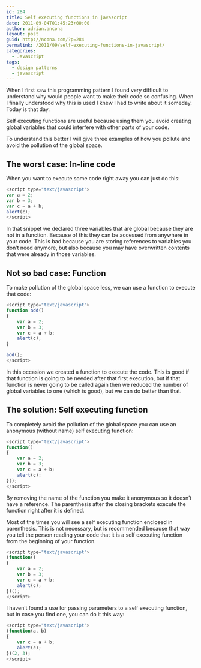 ```yaml
---
id: 284
title: Self executing functions in javascript
date: 2011-09-04T01:45:23+00:00
author: adrian.ancona
layout: post
guid: http://ncona.com/?p=284
permalink: /2011/09/self-executing-functions-in-javascript/
categories:
  - Javascript
tags:
  - design patterns
  - javascript
---
```

When I first saw this programming pattern I found very difficult to understand why would people want to make their code so confusing. When I finally understood why this is used I knew I had to write about it someday. Today is that day.

Self executing functions are useful because using them you avoid creating global variables that could interfere with other parts of your code.

To understand this better I will give three examples of how you pollute and avoid the pollution of the global space.
  
<!--more-->

## The worst case: In-line code

When you want to execute some code right away you can just do this:

```js
<script type="text/javascript">
var a = 2;
var b = 3;
var c = a + b;
alert(c);
</script>
```

In that snippet we declared three variables that are global because they are not in a function. Because of this they can be accessed from anywhere in your code. This is bad because you are storing references to variables you don&#8217;t need anymore, but also because you may have overwritten contents that were already in those variables.

## Not so bad case: Function

To make pollution of the global space less, we can use a function to execute that code:

```js
<script type="text/javascript">
function add()
{
    var a = 2;
    var b = 3;
    var c = a + b;
    alert(c);
}

add();
</script>
```

In this occasion we created a function to execute the code. This is good if that function is going to be needed after that first execution, but if that function is never going to be called again then we reduced the number of global variables to one (which is good), but we can do better than that.

## The solution: Self executing function

To completely avoid the pollution of the global space you can use an anonymous (without name) self executing function:

```js
<script type="text/javascript">
function()
{
    var a = 2;
    var b = 3;
    var c = a + b;
    alert(c);
}();
</script>
```

By removing the name of the function you make it anonymous so it doesn&#8217;t have a reference. The parenthesis after the closing brackets execute the function right after it is defined.

Most of the times you will see a self executing function enclosed in parenthesis. This is not necessary, but is recommended because that way you tell the person reading your code that it is a self executing function from the beginning of your function.

```js
<script type="text/javascript">
(function()
{
    var a = 2;
    var b = 3;
    var c = a + b;
    alert(c);
})();
</script>
```

I haven&#8217;t found a use for passing parameters to a self executing function, but in case you find one, you can do it this way:

```js
<script type="text/javascript">
(function(a, b)
{
    var c = a + b;
    alert(c);
})(2, 3);
</script>
```
